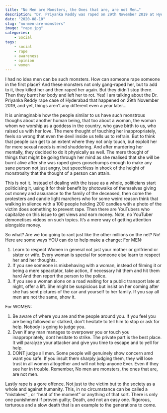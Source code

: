 ```yaml
---
title: "No Men are Monsters, the Ones that are, are not Men…"
description: "Dr. Priyanka Reddy was raped on 29th November 2019 at Hyderabad by 4 people who can only be called monsters. Although they were encountered later trying to flee the police, things in the society haven't seemed to have changed much.."
date: "2020-08-10"
slug: "no-men-are-monsters"
image: "rape.jpg"
categories:
    - Social
tags:
    - social
    - rape
    - awareness
    - opinion
    - women
---
```


I had no idea men can be such monsters. How can someone rape someone in the first place? And these monsters not only gang-raped her, but to add to it, they killed her and then raped her again. But they didn’t stop there. Then they burnt her body and left her to rot. Yes! I am talking about the Dr. Priyanka Reddy rape case of Hyderabad that happened on 29th November 2019, and yet, things aren’t any different even a year later…

It is unimaginable how the people similar to us have such monstrous thoughs about another human being, that too about a woman, the woman whom we worship as a goddess in the country, who gave birth to us, who raised us with her love. The mere thought of touching her inappropriately, feels so wrong that even the devil inside us tells us to refrain. But to think that people can get to an extent where they not only touch, but exploit her for mere sexual needs is mind shuddering. And after murdering her mentally, they decided to do it physically as well. The mere thought of things that might be going through her mind as she realised that she will be burnt alive after she was raped gives goosebumps enough to make any sane person not just angry, but speechless in shock of the height of monstrosity that the thought of a person can attain.

This is not it. Instead of dealing with the issue as a whole, politicians start politicising it, using it for their benefit by photowalks of themselves giving out money and assurance to the family of the deceased, then come the protesters and candle light marchers who for some weird reason think that walking in silence with a 100 people holding 200 candles with a photo of the victim does something to prevent rape. Then there are YouTubers who capitalize on this issue to get views and earn money. Note, no YouTuber demonetises videos on such topics. It’s a mere way of getting attention alongside money.

So what? Are we too going to rant just like the other millions on the net? No! Here are some ways YOU can do to help make a change:
For MEN:
1) Learn to respect Women in general not just your mother or girlfriend or sister or wife. Every woman is special for someone else learn to respect her and her thoughts.
2) If you see someone is misbehaving with a woman, instead of filming it or being a mere speactator, take action, if necessary hit them and hit them hard And then report the person to the police.
3) If you see a woman alone on a road waiting for a public transport late at night, offer a lift. She might be suspicious but insist on her coming after she has sent  pictures of the car and yourself to her family. If you say all men are not the same, show it.

For WOMEN:
1)  Be aware of where you are and the people around you. If you feel you are being followed or stalked, don’t hesitate to tell him to stop or ask for help. Nobody is going to judge you.
2) Even if any man manages to overpower you or touch you inappropriately, dont hesitate to strike. The private part is the best place. It will paralyze your attacker and give you time to escape and to yell for help.
3) DONT judge all men. Some people will genuinely show concern amd want you safe. If you insult them sharply judging them,  they will lose trust in all women altogether and will not help anyone Ever. Even if they see her in trouble. Remember, No men are monsters, the ones that are, are not men.

Lastly rape is a gore offence. Not just to the victim but to the society as a whole and against humanity. This, in no circumstance can be called a “mistakes” , or “heat of the moment” or anything of that sort. There is only one punishment if proven guilty; Death, and not an easy one. Rigorous, torturous and a slow death that is an example to the generations to come.